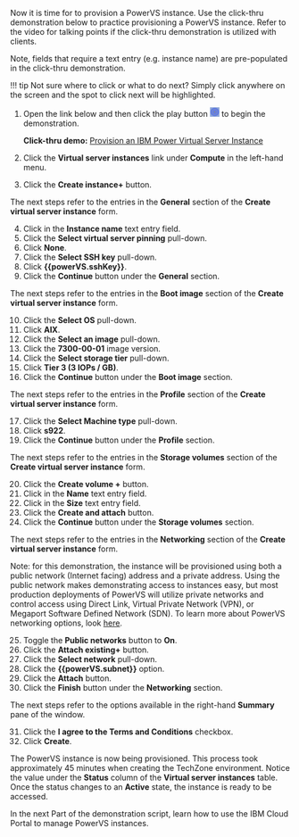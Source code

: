 Now it is time for to provision a PowerVS instance. Use the click-thru demonstration below to practice provisioning a PowerVS instance. Refer to the video for talking points if the click-thru demonstration is utilized with clients.

Note, fields that require a text entry (e.g. instance name) are pre-populated in the click-thru demonstration.

!!! tip
    Not sure where to click or what to do next? Simply click anywhere on the screen and the spot to click next will be highlighted.

1. Open the link below and then click the play button ![](_attachments/ClickThruPlayButton.png) to begin the demonstration.

    **Click-thru demo:** <a href="https://ibm.github.io/SalesEnablement-PowerVS-L3/includes/Provisioning-an-Instance/index.html" target ="_blank">Provision an IBM Power Virtual Server Instance</a>

2. Click the **Virtual server instances** link under **Compute** in the left-hand menu.
3. Click the **Create instance+** button.

The next steps refer to the entries in the **General** section of the **Create virtual server instance** form.

4. Click in the **Instance name** text entry field.
5. Click the **Select virtual server pinning** pull-down.
6. Click **None**.
7. Click the **Select SSH key** pull-down.
8. Click **{{powerVS.sshKey}}**.
9. Click the **Continue** button under the **General** section.

The next steps refer to the entries in the **Boot image** section of the **Create virtual server instance** form.

10. Click the **Select OS** pull-down.
11. Click **AIX**.
12. Click the **Select an image** pull-down.
13. Click the **7300-00-01** image version.
14. Click the **Select storage tier** pull-down.
15. Click **Tier 3 (3 IOPs / GB)**.
16. Click the **Continue** button under the **Boot image** section.

The next steps refer to the entries in the **Profile** section of the **Create virtual server instance** form.

17. Click the **Select Machine type** pull-down.
18. Click **s922**.
19. Click the **Continue** button under the **Profile** section.

The next steps refer to the entries in the **Storage volumes** section of the **Create virtual server instance** form.

20. Click the **Create volume +** button.
21. Click in the **Name** text entry field.
22. Click in the **Size** text entry field.
23. Click the **Create and attach** button.
24. Click the **Continue** button under the **Storage volumes** section.

The next steps refer to the entries in the **Networking** section of the **Create virtual server instance** form.

Note: for this demonstration, the instance will be provisioned using both a public network (Internet facing) address and a private address. Using the public network makes demonstrating access to instances easy, but most production deployments of PowerVS will utilize private networks and control access using Direct Link, Virtual Private Network (VPN), or Megaport Software Defined Network (SDN). To learn more about PowerVS networking options, look <a href="https://cloud.ibm.com/docs/power-iaas?topic=power-iaas-network-architecture-diagrams" target="_blank"> here</a>.

25. Toggle the **Public networks** button to **On**.
26. Click the **Attach existing+** button.
27. Click the **Select network** pull-down.
28. Click the **{{powerVS.subnet}}** option.
29. Click the **Attach** button.
30. Click the **Finish** button under the **Networking** section.

The next steps refer to the options available in the right-hand **Summary** pane of the window.

31. Click the **I agree to the Terms and Conditions** checkbox.
32. Click **Create**.

The PowerVS instance is now being provisioned. This process took approximately 45 minutes when creating the TechZone environment. Notice the value under the **Status** column of the **Virtual server instances** table. Once the status changes to an **Active** state, the instance is ready to be accessed.

In the next Part of the demonstration script, learn how to use the IBM Cloud Portal to manage PowerVS instances.
